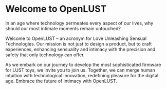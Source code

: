 # Welcome to OpenLUST

In an age where technology permeates every aspect of our lives, why should our most intimate moments remain untouched? 

Welcome to OpenLUST – an acronym for Love Unleashing Sensual Technologies. Our mission is not just to design a product, but to craft experiences, enhancing sensuality and intimacy with the precision and safety that only technology can offer. 

As we embark on our journey to develop the most sophisticated firmware for LUST toys, we invite you to join us. Together, we can merge human intuition with technological innovation, redefining pleasure for the digital age. Embrace the future of intimacy with OpenLUST.
